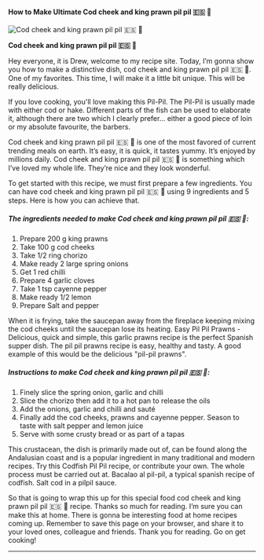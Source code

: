             

#### How to Make Ultimate Cod cheek and king prawn pil pil 🇪🇸 🍤

![Cod cheek and king prawn pil pil 🇪🇸 🍤](https://img-global.cpcdn.com/recipes/a4481a09bc7f6232/751x532cq70/cod-cheek-and-king-prawn-pil-pil-%f0%9f%87%aa%f0%9f%87%b8-%f0%9f%8d%a4-recipe-main-photo.jpg)

**Cod cheek and king prawn pil pil 🇪🇸 🍤**

Hey everyone, it is Drew, welcome to my recipe site. Today, I’m gonna show you how to make a distinctive dish, cod cheek and king prawn pil pil 🇪🇸 🍤. One of my favorites. This time, I will make it a little bit unique. This will be really delicious.

If you love cooking, you'll love making this Pil-Pil. The Pil-Pil is usually made with either cod or hake. Different parts of the fish can be used to elaborate it, although there are two which I clearly prefer… either a good piece of loin or my absolute favourite, the barbers.

Cod cheek and king prawn pil pil 🇪🇸 🍤 is one of the most favored of current trending meals on earth. It’s easy, it is quick, it tastes yummy. It’s enjoyed by millions daily. Cod cheek and king prawn pil pil 🇪🇸 🍤 is something which I’ve loved my whole life. They’re nice and they look wonderful.

To get started with this recipe, we must first prepare a few ingredients. You can have cod cheek and king prawn pil pil 🇪🇸 🍤 using 9 ingredients and 5 steps. Here is how you can achieve that.

##### The ingredients needed to make Cod cheek and king prawn pil pil 🇪🇸 🍤:

1.  Prepare 200 g king prawns
2.  Take 100 g cod cheeks
3.  Take 1/2 ring chorizo
4.  Make ready 2 large spring onions
5.  Get 1 red chilli
6.  Prepare 4 garlic cloves
7.  Take 1 tsp cayenne pepper
8.  Make ready 1/2 lemon
9.  Prepare Salt and pepper

When it is frying, take the saucepan away from the fireplace keeping mixing the cod cheeks until the saucepan lose its heating. Easy Pil Pil Prawns - Delicious, quick and simple, this garlic prawns recipe is the perfect Spanish supper dish. The pil pil prawns recipe is easy, healthy and tasty. A good example of this would be the delicious "pil-pil prawns".

##### Instructions to make Cod cheek and king prawn pil pil 🇪🇸 🍤:

1.  Finely slice the spring onion, garlic and chilli
2.  Slice the chorizo then add it to a hot pan to release the oils
3.  Add the onions, garlic and chilli and sauté
4.  Finally add the cod cheeks, prawns and cayenne pepper. Season to taste with salt pepper and lemon juice
5.  Serve with some crusty bread or as part of a tapas

This crustacean, the dish is primarily made out of, can be found along the Andalusian coast and is a popular ingredient in many traditional and modern recipes. Try this Codfish Pil Pil recipe, or contribute your own. The whole process must be carried out at. Bacalao al pil-pil, a typical spanish recipe of codfish. Salt cod in a pilpil sauce.

So that is going to wrap this up for this special food cod cheek and king prawn pil pil 🇪🇸 🍤 recipe. Thanks so much for reading. I’m sure you can make this at home. There is gonna be interesting food at home recipes coming up. Remember to save this page on your browser, and share it to your loved ones, colleague and friends. Thank you for reading. Go on get cooking!

* * *
